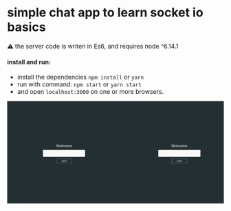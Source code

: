 # simple chat app to learn socket io basics

:warning: the server code is writen in Es6, and requires node ^6.14.1

#### install and run:

- install the dependencies `npm install` or `yarn`
- run with command: `npm start` or `yarn start`
- and open `localhost:3000` on one or more browsers.

![Login Demo](chat.gif)